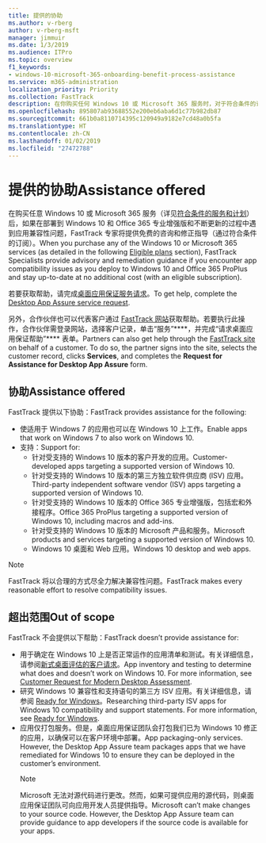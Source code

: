 ```yaml
---
title: 提供的协助
ms.author: v-rberg
author: v-rberg-msft
manager: jimmuir
ms.date: 1/3/2019
ms.audience: ITPro
ms.topic: overview
f1_keywords:
- windows-10-microsoft-365-onboarding-benefit-process-assistance
ms.service: m365-administration
localization_priority: Priority
ms.collection: FastTrack
description: 在你购买任何 Windows 10 或 Microsoft 365 服务时，对于符合条件的订阅，FastTrack 专家将免费提供咨询和修正指南来支持客户部署到 Windows 10 和 Office 365 专业增强版并保持最新状态。
ms.openlocfilehash: 895807ab93688552e200eb6aba6d1c77b982db87
ms.sourcegitcommit: 661b0a8110714395c120949a9182e7cd48a0b5fa
ms.translationtype: HT
ms.contentlocale: zh-CN
ms.lasthandoff: 01/02/2019
ms.locfileid: "27472788"
---
```

# <a name="assistance-offered"></a><span data-ttu-id="f25ab-103">提供的协助</span><span class="sxs-lookup"><span data-stu-id="f25ab-103">Assistance offered</span></span>  

<span data-ttu-id="f25ab-104">在购买任意 Windows 10 或 Microsoft 365 服务（详见[符合条件的服务和计划](M365-eligible-services-and-plans.md)）后，如果在部署到 Windows 10 和 Office 365 专业增强版和不断更新的过程中遇到应用兼容性问题，FastTrack 专家将提供免费的咨询和修正指导（通过符合条件的订阅）。</span><span class="sxs-lookup"><span data-stu-id="f25ab-104">When you purchase any of the Windows 10 or Microsoft 365 services (as detailed in the following [Eligible plans](M365-eligible-services-and-plans.md) section), FastTrack Specialists provide advisory and remediation guidance if you encounter app compatibility issues as you deploy to Windows 10 and Office 365 ProPlus and stay up-to-date at no additional cost (with an eligible subscription).</span></span>

<span data-ttu-id="f25ab-105">若要获取帮助，请完成[桌面应用保证服务请求](https://go.microsoft.com/fwlink/?linkid=2022721)。</span><span class="sxs-lookup"><span data-stu-id="f25ab-105">To get help, complete the [Desktop App Assure service request](https://go.microsoft.com/fwlink/?linkid=2022721).</span></span>

<span data-ttu-id="f25ab-p101">另外，合作伙伴也可以代表客户通过 [FastTrack 网站](https://go.microsoft.com/fwlink/?linkid=780698)获取帮助。若要执行此操作，合作伙伴需登录网站，选择客户记录，单击“服务”\*\*\*\*，并完成“请求桌面应用保证帮助”\*\*\*\* 表单。</span><span class="sxs-lookup"><span data-stu-id="f25ab-p101">Partners can also get help through the [FastTrack site](https://go.microsoft.com/fwlink/?linkid=780698) on behalf of a customer. To do so, the partner signs into the site, selects the customer record, clicks **Services**, and completes the **Request for Assistance for Desktop App Assure** form.</span></span>

## <a name="assistance"></a><span data-ttu-id="f25ab-108">协助</span><span class="sxs-lookup"><span data-stu-id="f25ab-108">Assistance offered</span></span>

<span data-ttu-id="f25ab-109">FastTrack 提供以下协助：</span><span class="sxs-lookup"><span data-stu-id="f25ab-109">FastTrack provides assistance for the following:</span></span>
- <span data-ttu-id="f25ab-110">使适用于 Windows 7 的应用也可以在 Windows 10 上工作。</span><span class="sxs-lookup"><span data-stu-id="f25ab-110">Enable apps that work on Windows 7 to also work on Windows 10.</span></span>
- <span data-ttu-id="f25ab-111">支持：</span><span class="sxs-lookup"><span data-stu-id="f25ab-111">Support for:</span></span>
    - <span data-ttu-id="f25ab-112">针对受支持的 Windows 10 版本的客户开发的应用。</span><span class="sxs-lookup"><span data-stu-id="f25ab-112">Customer-developed apps targeting a supported version of Windows 10.</span></span>
    - <span data-ttu-id="f25ab-113">针对受支持的 Windows 10 版本的第三方独立软件供应商 (ISV) 应用。</span><span class="sxs-lookup"><span data-stu-id="f25ab-113">Third-party independent software vendor (ISV) apps targeting a supported version of Windows 10.</span></span>
    - <span data-ttu-id="f25ab-114">针对受支持的 Windows 10 版本的 Office 365 专业增强版，包括宏和外接程序。</span><span class="sxs-lookup"><span data-stu-id="f25ab-114">Office 365 ProPlus targeting a supported version of Windows 10, including macros and add-ins.</span></span>
    - <span data-ttu-id="f25ab-115">针对受支持的 Windows 10 版本的 Microsoft 产品和服务。</span><span class="sxs-lookup"><span data-stu-id="f25ab-115">Microsoft products and services targeting a supported version of Windows 10.</span></span>
    - <span data-ttu-id="f25ab-116">Windows 10 桌面和 Web 应用。</span><span class="sxs-lookup"><span data-stu-id="f25ab-116">Windows 10 desktop and web apps.</span></span>
> [!NOTE]
> <span data-ttu-id="f25ab-117">FastTrack 将以合理的方式尽全力解决兼容性问题。</span><span class="sxs-lookup"><span data-stu-id="f25ab-117">FastTrack makes every reasonable effort to resolve compatibility issues.</span></span> 

## <a name="out-of-scope"></a><span data-ttu-id="f25ab-118">超出范围</span><span class="sxs-lookup"><span data-stu-id="f25ab-118">Out of scope</span></span>

<span data-ttu-id="f25ab-119">FastTrack 不会提供以下帮助：</span><span class="sxs-lookup"><span data-stu-id="f25ab-119">FastTrack doesn’t provide assistance for:</span></span>
- <span data-ttu-id="f25ab-p102">用于确定在 Windows 10 上是否正常运作的应用清单和测试。有关详细信息，请参阅[新式桌面评估的客户请求](https://go.microsoft.com/fwlink/?linkid=2053818)。</span><span class="sxs-lookup"><span data-stu-id="f25ab-p102">App inventory and testing to determine what does and doesn’t work on Windows 10. For more information, see [Customer Request for Modern Desktop Assessment](https://go.microsoft.com/fwlink/?linkid=2053818).</span></span>
- <span data-ttu-id="f25ab-p103">研究 Windows 10 兼容性和支持语句的第三方 ISV 应用。有关详细信息，请参阅 [Ready for Windows](https://go.microsoft.com/fwlink/?linkid=2054580)。</span><span class="sxs-lookup"><span data-stu-id="f25ab-p103">Researching third-party ISV apps for Windows 10 compatibility and support statements. For more information, see [Ready for Windows](https://go.microsoft.com/fwlink/?linkid=2054580).</span></span>
- <span data-ttu-id="f25ab-p104">应用仅打包服务。但是，桌面应用保证团队会打包我们已为 Windows 10 修正的应用，以确保可以在客户环境中部署。</span><span class="sxs-lookup"><span data-stu-id="f25ab-p104">App packaging-only services. However, the Desktop App Assure team packages apps that we have remediated for Windows 10 to ensure they can be deployed in the customer’s environment.</span></span>
    > [!NOTE]
    > <span data-ttu-id="f25ab-p105">Microsoft 无法对源代码进行更改。然而，如果可提供应用的源代码，则桌面应用保证团队可向应用开发人员提供指导。</span><span class="sxs-lookup"><span data-stu-id="f25ab-p105">Microsoft can’t make changes to your source code. However, the Desktop App Assure team can provide guidance to app developers if the source code is available for your apps.</span></span>


